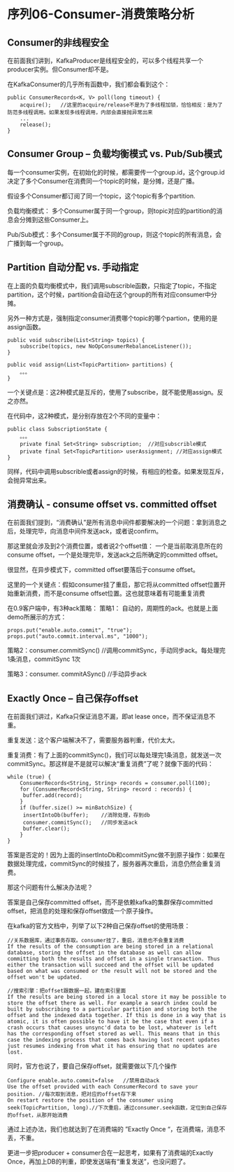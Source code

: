 # 序列06-Consumer-消费策略分析

## Consumer的非线程安全

在前面我们讲到，KafkaProducer是线程安全的，可以多个线程共享一个producer实例。但Consumer却不是。

在KafkaConsumer的几乎所有函数中，我们都会看到这个：
```
public ConsumerRecords<K, V> poll(long timeout) {
    acquire();   //这里的acquire/release不是为了多线程加锁，恰恰相反：是为了防范多线程调用。如果发现多线程调用，内部会直接抛异常出来
    ...
    release(); 
}
```

## Consumer Group – 负载均衡模式 vs. Pub/Sub模式

每一个consumer实例，在初始化的时候，都需要传一个group.id，这个group.id决定了多个Consumer在消费同一个topic的时候，是分摊，还是广播。

假设多个Consumer都订阅了同一个topic，这个topic有多个partition.

负载均衡模式： 多个Consumer属于同一个group，则topic对应的partition的消息会分摊到这些Consumer上。

Pub/Sub模式：多个Consumer属于不同的group，则这个topic的所有消息，会广播到每一个group。

## Partition 自动分配 vs. 手动指定

在上面的负载均衡模式中，我们调用subscrible函数，只指定了topic，不指定partition，这个时候，partition会自动在这个group的所有对应consumer中分摊。

另外一种方式是，强制指定consumer消费哪个topic的哪个partion，使用的是assign函数。
```
public void subscribe(List<String> topics) {
    subscribe(topics, new NoOpConsumerRebalanceListener());
}

public void assign(List<TopicPartition> partitions) {
    。。。
}
```

一个关键点是：这2种模式是互斥的，使用了subscribe，就不能使用assign。反之亦然。

在代码中，这2种模式，是分别存放在2个不同的变量中：
```
public class SubscriptionState {
    。。。
    private final Set<String> subscription;  //对应subscrible模式
    private final Set<TopicPartition> userAssignment; //对应assign模式
}
```

同样，代码中调用subscrible或者assign的时候，有相应的检查。如果发现互斥，会抛异常出来。

## 消费确认 - consume offset vs. committed offset

在前面我们提到，“消费确认”是所有消息中间件都要解决的一个问题：拿到消息之后，处理完毕，向消息中间件发送ack，或者说confirm。

那这里就会涉及到2个消费位置，或者说2个offset值： 一个是当前取消息所在的consume offset，一个是处理完毕，发送ack之后所确定的committed offset。

很显然，在异步模式下，committed offset要落后于consume offset。

这里的一个关键点：假如consumer挂了重启，那它将从committed offset位置开始重新消费，而不是consume offset位置。这也就意味着有可能重复消费

在0.9客户端中，有3种ack策略： 
策略1： 自动的，周期性的ack。也就是上面demo所展示的方式：
```
props.put("enable.auto.commit", "true");
props.put("auto.commit.interval.ms", "1000");
```

策略2：consumer.commitSync() //调用commitSync，手动同步ack。每处理完1条消息，commitSync 1次

策略3：consumer. commitASync() //手动异步ack

## Exactly Once – 自己保存offset

在前面我们讲过，Kafka只保证消息不漏，即at lease once，而不保证消息不重。

重复发送：这个客户端解决不了，需要服务器判重，代价太大。

重复消费：有了上面的commitSync()，我们可以每处理完1条消息，就发送一次commitSync。那这样是不是就可以解决“重复消费”了呢？就像下面的代码：
```
while (true) {
    ConsumerRecords<String, String> records = consumer.poll(100);
    for (ConsumerRecord<String, String> record : records) {
     buffer.add(record);
    }
    if (buffer.size() >= minBatchSize) {
     insertIntoDb(buffer);    //消除处理，存到db
     consumer.commitSync();   //同步发送ack
     buffer.clear();
    }
}
```

答案是否定的！因为上面的insertIntoDb和commitSync做不到原子操作：如果在数据处理完成，commitSync的时候挂了，服务器再次重启，消息仍然会重复消费。

那这个问题有什么解决办法呢？

答案是自己保存committed offset，而不是依赖kafka的集群保存committed offset，把消息的处理和保存offset做成一个原子操作。

在kafka的官方文档中，列举了以下2种自己保存offset的使用场景：
```
//关系数据库，通过事务存取。consumer挂了，重启，消息也不会重复消费
If the results of the consumption are being stored in a relational database, storing the offset in the database as well can allow committing both the results and offset in a single transaction. Thus either the transaction will succeed and the offset will be updated based on what was consumed or the result will not be stored and the offset won't be updated.

//搜索引擎：把offset跟数据一起，建在索引里面
If the results are being stored in a local store it may be possible to store the offset there as well. For example a search index could be built by subscribing to a particular partition and storing both the offset and the indexed data together. If this is done in a way that is atomic, it is often possible to have it be the case that even if a crash occurs that causes unsync'd data to be lost, whatever is left has the corresponding offset stored as well. This means that in this case the indexing process that comes back having lost recent updates just resumes indexing from what it has ensuring that no updates are lost.
```

同时，官方也说了，要自己保存offset，就需要做以下几个操作
```
Configure enable.auto.commit=false   //禁用自动ack
Use the offset provided with each ConsumerRecord to save your position. //每次取到消息，把对应的offset存下来
On restart restore the position of the consumer using seek(TopicPartition, long).//下次重启，通过consumer.seek函数，定位到自己保存的offset，从那开始消费
```

通过上述办法，我们也就达到了在消费端的 ”Exactly Once “，在消费端，消息不丢，不重。

更进一步把producer + consumer合在一起思考，如果有了消费端的Exactly Once，再加上DB的判重，即使发送端有“重复发送”，也没问题了。
